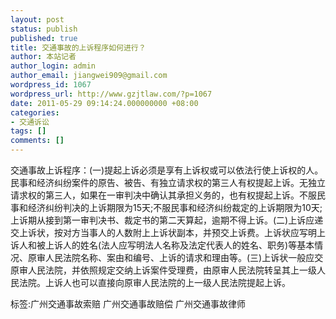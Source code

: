 ```yaml
---
layout: post
status: publish
published: true
title: 交通事故的上诉程序如何进行？
author: 本站记者
author_login: admin
author_email: jiangwei909@gmail.com
wordpress_id: 1067
wordpress_url: http://www.gzjtlaw.com/?p=1067
date: 2011-05-29 09:14:24.000000000 +08:00
categories:
- 交通诉讼
tags: []
comments: []
---
```

交通事故上诉程序：(一)提起上诉必须是享有上诉权或可以依法行使上诉权的人。民事和经济纠纷案件的原告、被告、有独立请求权的第三人有权提起上诉。无独立请求权的第三人，如果在一审判决中确认其承担义务的，也有权提起上诉。不服民事和经济纠纷判决的上诉期限为15天;不服民事和经济纠纷裁定的上诉期限为10天;上诉期从接到第一审判决书、裁定书的第二天算起，逾期不得上诉。(二)上诉应递交上诉状，按对方当事人的人数附上上诉状副本，并预交上诉费。上诉状应写明上诉人和被上诉人的姓名(法人应写明法人名称及法定代表人的姓名、职务)等基本情况、原审人民法院名称、案由和编号、上诉的请求和理由等。(三)上诉状一般应交原审人民法院，并依照规定交纳上诉案件受理费，由原审人民法院转呈其上一级人民法院。上诉人也可以直接向原审人民法院的上一级人民法院提起上诉。标签:广州交通事故索赔 广州交通事故赔偿 广州交通事故律师
